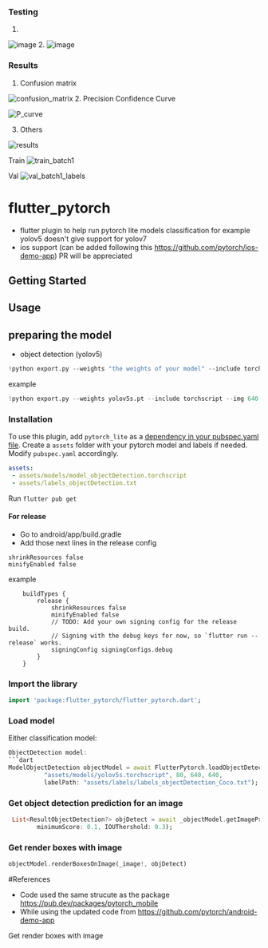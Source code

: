 
### Testing
1.
![image](https://github.com/Patahu/TheobromaCacaoDetector/assets/55921419/10c66803-d09d-455c-9e69-6b64d024865e)
2.
![image](https://github.com/Patahu/TheobromaCacaoDetector/assets/55921419/b7ad93b4-fcf6-4cbf-8f4b-2df04bf7052b)

### Results

1. Confusion matrix

![confusion_matrix](https://github.com/Patahu/TheobromaCacaoDetector/assets/55921419/21f5d063-5c3b-431f-a975-f42a81b5d09e)
2. Precision Confidence Curve

![P_curve](https://github.com/Patahu/TheobromaCacaoDetector/assets/55921419/a97e94e0-78da-4f13-bef4-02325b560fab)

3. Others

![results](https://github.com/Patahu/TheobromaCacaoDetector/assets/55921419/519d1273-863e-483b-9b76-441fc6c3cce1)

Train
![train_batch1](https://github.com/Patahu/TheobromaCacaoDetector/assets/55921419/4a366b01-13c9-4fa0-988e-df61079f2859)

Val
![val_batch1_labels](https://github.com/Patahu/TheobromaCacaoDetector/assets/55921419/a0fb7d81-897a-4686-98b9-9ae27954c510)

# flutter_pytorch

- flutter plugin to help run pytorch lite models classification for example yolov5 doesn't give support for yolov7
- ios support (can be added following this https://github.com/pytorch/ios-demo-app) PR will be appreciated  

## Getting Started

## Usage
## preparing the model 
- object detection (yolov5)
```python
!python export.py --weights "the weights of your model" --include torchscript --img 640 --optimize
```
example 
```python
!python export.py --weights yolov5s.pt --include torchscript --img 640 --optimize
```
### Installation
To use this plugin, add `pytorch_lite` as a [dependency in your pubspec.yaml file](https://flutter.dev/docs/development/packages-and-plugins/using-packages).
Create a `assets` folder with your pytorch model and labels if needed. Modify `pubspec.yaml` accordingly.

```yaml
assets:
 - assets/models/model_objectDetection.torchscript
 - assets/labels_objectDetection.txt
```

Run `flutter pub get`

#### For release
* Go to android/app/build.gradle
* Add those next lines in the release config
```
shrinkResources false
minifyEnabled false
```
example 
```
    buildTypes {
        release {
            shrinkResources false
            minifyEnabled false
            // TODO: Add your own signing config for the release build.
            // Signing with the debug keys for now, so `flutter run --release` works.
            signingConfig signingConfigs.debug
        }
    }
```

### Import the library

```dart
import 'package:flutter_pytorch/flutter_pytorch.dart';
```

### Load model

Either classification model:
```dart
ObjectDetection model:
```dart
ModelObjectDetection objectModel = await FlutterPytorch.loadObjectDetectionModel(
          "assets/models/yolov5s.torchscript", 80, 640, 640,
          labelPath: "assets/labels/labels_objectDetection_Coco.txt");
```
### Get object detection prediction for an image
```dart
 List<ResultObjectDetection?> objDetect = await _objectModel.getImagePrediction(await File(image.path).readAsBytes(),
        minimumScore: 0.1, IOUThershold: 0.3);
```

### Get render boxes with image
```dart
objectModel.renderBoxesOnImage(_image!, objDetect)
```


#References 
- Code used the same strucute as the package https://pub.dev/packages/pytorch_mobile
- While using the updated code from https://github.com/pytorch/android-demo-app

Get render boxes with image




